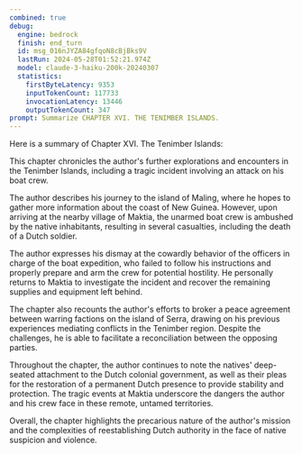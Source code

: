 ```yaml
---
combined: true
debug:
  engine: bedrock
  finish: end_turn
  id: msg_016nJYZA84gfqoN8cBjBks9V
  lastRun: 2024-05-28T01:52:21.974Z
  model: claude-3-haiku-200k-20240307
  statistics:
    firstByteLatency: 9353
    inputTokenCount: 117733
    invocationLatency: 13446
    outputTokenCount: 347
prompt: Summarize CHAPTER XVI. THE TENIMBER ISLANDS.
---
```


Here is a summary of Chapter XVI. The Tenimber Islands:

This chapter chronicles the author's further explorations and encounters in the Tenimber Islands, including a tragic incident involving an attack on his boat crew.

The author describes his journey to the island of Maling, where he hopes to gather more information about the coast of New Guinea. However, upon arriving at the nearby village of Maktia, the unarmed boat crew is ambushed by the native inhabitants, resulting in several casualties, including the death of a Dutch soldier.

The author expresses his dismay at the cowardly behavior of the officers in charge of the boat expedition, who failed to follow his instructions and properly prepare and arm the crew for potential hostility. He personally returns to Maktia to investigate the incident and recover the remaining supplies and equipment left behind.

The chapter also recounts the author's efforts to broker a peace agreement between warring factions on the island of Serra, drawing on his previous experiences mediating conflicts in the Tenimber region. Despite the challenges, he is able to facilitate a reconciliation between the opposing parties.

Throughout the chapter, the author continues to note the natives' deep-seated attachment to the Dutch colonial government, as well as their pleas for the restoration of a permanent Dutch presence to provide stability and protection. The tragic events at Maktia underscore the dangers the author and his crew face in these remote, untamed territories.

Overall, the chapter highlights the precarious nature of the author's mission and the complexities of reestablishing Dutch authority in the face of native suspicion and violence.